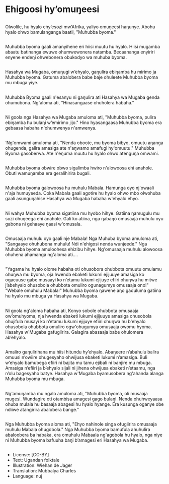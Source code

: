 # Ehigoosi hy’omuŋeesi

##
Olwolile, hu hyalo ehy’esozi
mw’Afrika, yaliyo omuŋeesi
haŋunye.
Abohu hyalo ohwo bamulanganga
baatii, "Muhubba byoma."

##
Muhubba byoma gaali amanyihene
eri hiisi muutu hu hyalo.
Hiisi mugamba abaatu batinanga
ewuwe ohumwewonera natamba.
Becaananga enyiriri enyene endeŋi
ohwebonera obukodyo wa muhuba
byoma.

##
Hasahya wa Mugaba, omuŋugi
w’ehyalo, gaŋulira ebiŋamba hu
mirimo ja Muhubba byoma.
Gatuma abalobera babe baje
ohuleete Muhubba byoma mu
mbuga yiye.

##
Muhubba Byoma gaali n'esanyu ni
gaŋulira ati Hasahya wa Mugaba
genda ohumubona.
Ng'aloma ati, "Hinasangaase
ohuholera habaha."

##
Ni goola nga Hasahya wa Mugaba
amuloma ati, "Muhubba byoma,
pulira ebiŋamba hu bulaŋi
w’emirimo jijo."
Hino hyasangaasa Muhubba byoma
era gebaasa habaha n'ohumwenya
n'amwenya.

##
‘Ng'omwami amuloma ati, "Nenda
oboote, mu byoma bibyo, omuutu
aŋanga ohugenda, galira amasiga
ate n'aŋwamo amafugi hy'omuutu."
Muhubba Byoma gasoberwa.
Ate n'eŋuma muutu hu hyalo ohwo
atenguŋa omwami.

##
Muhubba byoma obwire obwo
sigalimba hwiro n'alowoosa ehi
anahole.
Obuti wamuŋamba era geralihirira
bugali.

##
Muhubba byoma galowoosa hu
muhulu Mabala. Hamunga oyo
nj'owaali n'aja humuyeeda.
Coka Mabala gaali agotire hu hyalo
ohwo mbo olwohuba gaali
asunguŋahise Hasahya wa Mugaba
habaha w'ehyalo ehyo.

##
Ni wahya Muhubba byoma sigatiina
mu hyobo hihye.
Gatiina ŋamugulu mu sozi
ohuŋeega ehi anahole.
Gali ko atiina, nga ŋabaŋo omusaaja
muhulu oyu gabona ni gehaaye
ŋaasi w'omusala.

##
Omusaaja muhulu oyo gaali nje
Mabala! Nga Muhuba byoma
amuloma ati, "Sangaaye
ohuhubona muhulu! Ndi n'ehigosi
nenda wunjeede." Nga Muhubba
byoma amuloohesa ehizibu hihye.
Ng'omusaaja muhulu alowoosa
ohuhena ahamanga ng'aloma ati....

##
"Yagama hu hyalo olome habaha oti
ohusobora ohubbota omuutu
omulamu ohuŋwa mu byoma, oja
hwenda ebaketi lukumi ejijuuye
amasiga ko ogacuuse gabe musaayi
ko n’etamu lukumi ejijuye efiiri
ohuŋwa hu mitwe j’abehyalo
ohusobola ohubbota omuliro
ogunagumye omusaaja ono!"
"Webale omuhulu Mabala!"
Muhubba byoma ŋawene aŋo
gaduluma gatiina hu hyalo mu
mbuga ya Hasahya wa Mugaba.

##
Ni goola ng'aloma habaha ati,
Konyo sobole ohubbota omusaaja
ow’omuhyoma, nja hwenda ebaketi
lukumi ejijuuye amasiga ohusobola
ohujifula musayi ko n’etamu lukumi
ejijuye efiiri ohuŋwa hu b'ehyalo
ohusobola ohubbota omuliro
ogw'ohugumya omusaaja owomu
hyoma.
Hasahya w'Mugaba gafugiirira.
Galagira abasaaja babe ohulomera
ab’ehyalo.

##
Amaliro gaŋulirihana mu hiisi
hitundu hy’ehyalo. Abaŋeere
n’abahulu balira omuusi n’owiire
ohugesyaho ohwijusa ebaketi
lukumi n’amasiga.
Buli w’ehyalo bamubega efiiri ni
bajita mu tamu ejibali ni banjire mu
mbuga. Amasiga n’efiiri ja b’ehyalo
sijali ni jihena ohwijusa ebaketi
n’etaamu, nga n’olu bagesyaho
batye.
Hasahya w'Mugaba byamusobera
ng'ahanda alanga Muhubba byoma
mu mbuga.

##
Ng'amuŋamba mu ngalo amuloma
ati, "Muhubba byoma, oli musaaja
mugesi. Wundagire oti otambisa
amagesi gago bulaŋi. Nenda
ohuhweyaasa ohuba mulala hu
basaaja abagesi hu hyalo hyange.
Era kusunga oganye obe ndiiwe
atangirira abalobera bange."

##
Nga Muhubba byoma aloma ati,
"Ehyo nahinole singa ofugiirira
omusaaja muhulu Mabala
ohugobola."
Nga Muhubba byoma bamufula
ahuhulira abaloobera ba habaka,
era omuhulu Mabaala ng'agobola
hu hyalo, nga niye ni Muhubba
byoma bafuuha baŋi b’amagesi eri
Hasahya wa Mugaba.

##
* License: [CC-BY]
* Text: Ugandan folktale
* Illustration: Wiehan de Jager
* Translation: Mubbalya Charles
* Language: nuj
